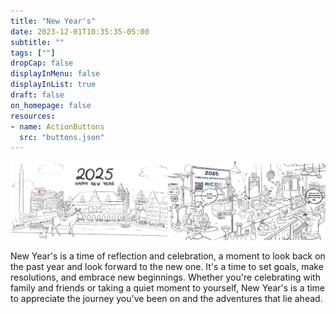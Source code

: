 ```yaml
---
title: "New Year's"
date: 2023-12-01T10:35:35-05:00
subtitle: ""
tags: [""]
dropCap: false
displayInMenu: false
displayInList: true
draft: false
on_homepage: false
resources:
- name: ActionButtons
  src: "buttons.json"
---
```




<p align="center">
  <img src="karte_dinlang_v2.jpg" width="1600" alt="New Years Card"/><br>
</p>

New Year's is a time of reflection and celebration, a moment to look back on the past year and look forward to the new one.
It's a time to set goals, make resolutions, and embrace new beginnings. Whether you're celebrating with family and friends or taking a quiet moment to yourself, New Year's is a time to appreciate the journey you've been on and the adventures that lie ahead.
